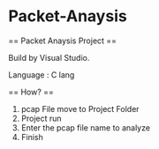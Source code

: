 # Packet-Anaysis


== Packet Anaysis Project == 

 Build by Visual Studio.
 
 Language : C lang



== How? ==

1. pcap File move to Project Folder
2. Project run
3. Enter the pcap file name to analyze
4. Finish

